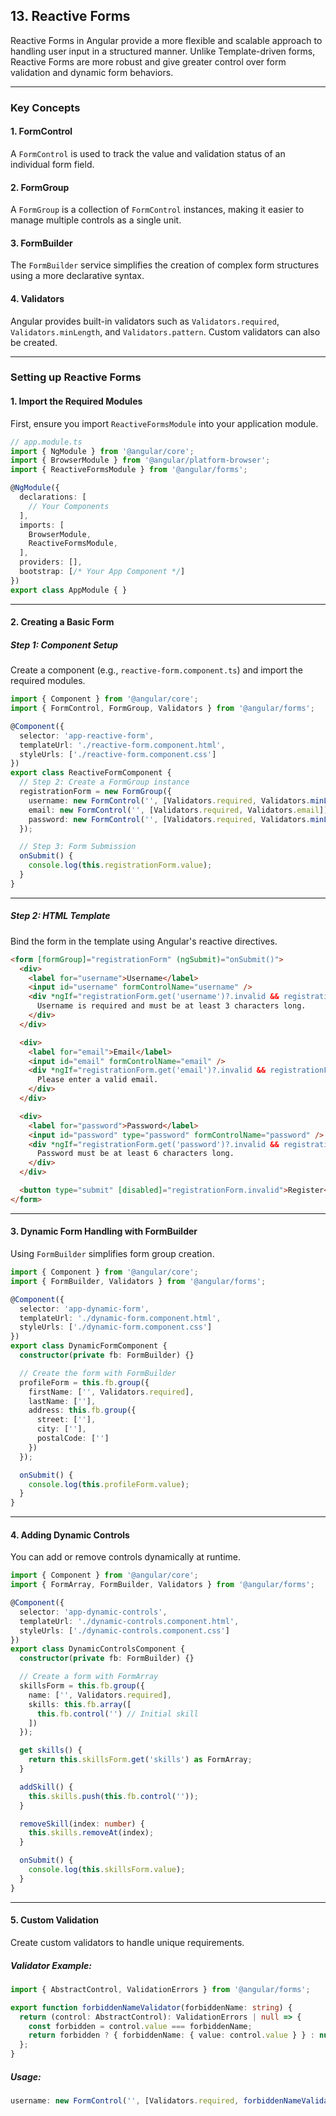 ## 13. Reactive Forms

Reactive Forms in Angular provide a more flexible and scalable approach to handling user input in a structured manner. Unlike Template-driven forms, Reactive Forms are more robust and give greater control over form validation and dynamic form behaviors.

---

### **Key Concepts**

#### **1. FormControl**
A `FormControl` is used to track the value and validation status of an individual form field.

#### **2. FormGroup**
A `FormGroup` is a collection of `FormControl` instances, making it easier to manage multiple controls as a single unit.

#### **3. FormBuilder**
The `FormBuilder` service simplifies the creation of complex form structures using a more declarative syntax.

#### **4. Validators**
Angular provides built-in validators such as `Validators.required`, `Validators.minLength`, and `Validators.pattern`. Custom validators can also be created.

---

### **Setting up Reactive Forms**

#### **1. Import the Required Modules**
First, ensure you import `ReactiveFormsModule` into your application module.

```typescript
// app.module.ts
import { NgModule } from '@angular/core';
import { BrowserModule } from '@angular/platform-browser';
import { ReactiveFormsModule } from '@angular/forms';

@NgModule({
  declarations: [
    // Your Components
  ],
  imports: [
    BrowserModule,
    ReactiveFormsModule,
  ],
  providers: [],
  bootstrap: [/* Your App Component */]
})
export class AppModule { }
```

---

#### **2. Creating a Basic Form**

##### **Step 1: Component Setup**
Create a component (e.g., `reactive-form.component.ts`) and import the required modules.

```typescript
import { Component } from '@angular/core';
import { FormControl, FormGroup, Validators } from '@angular/forms';

@Component({
  selector: 'app-reactive-form',
  templateUrl: './reactive-form.component.html',
  styleUrls: ['./reactive-form.component.css']
})
export class ReactiveFormComponent {
  // Step 2: Create a FormGroup instance
  registrationForm = new FormGroup({
    username: new FormControl('', [Validators.required, Validators.minLength(3)]),
    email: new FormControl('', [Validators.required, Validators.email]),
    password: new FormControl('', [Validators.required, Validators.minLength(6)])
  });

  // Step 3: Form Submission
  onSubmit() {
    console.log(this.registrationForm.value);
  }
}
```

---

##### **Step 2: HTML Template**
Bind the form in the template using Angular's reactive directives.

```html
<form [formGroup]="registrationForm" (ngSubmit)="onSubmit()">
  <div>
    <label for="username">Username</label>
    <input id="username" formControlName="username" />
    <div *ngIf="registrationForm.get('username')?.invalid && registrationForm.get('username')?.touched">
      Username is required and must be at least 3 characters long.
    </div>
  </div>

  <div>
    <label for="email">Email</label>
    <input id="email" formControlName="email" />
    <div *ngIf="registrationForm.get('email')?.invalid && registrationForm.get('email')?.touched">
      Please enter a valid email.
    </div>
  </div>

  <div>
    <label for="password">Password</label>
    <input id="password" type="password" formControlName="password" />
    <div *ngIf="registrationForm.get('password')?.invalid && registrationForm.get('password')?.touched">
      Password must be at least 6 characters long.
    </div>
  </div>

  <button type="submit" [disabled]="registrationForm.invalid">Register</button>
</form>
```

---

#### **3. Dynamic Form Handling with FormBuilder**

Using `FormBuilder` simplifies form group creation.

```typescript
import { Component } from '@angular/core';
import { FormBuilder, Validators } from '@angular/forms';

@Component({
  selector: 'app-dynamic-form',
  templateUrl: './dynamic-form.component.html',
  styleUrls: ['./dynamic-form.component.css']
})
export class DynamicFormComponent {
  constructor(private fb: FormBuilder) {}

  // Create the form with FormBuilder
  profileForm = this.fb.group({
    firstName: ['', Validators.required],
    lastName: [''],
    address: this.fb.group({
      street: [''],
      city: [''],
      postalCode: ['']
    })
  });

  onSubmit() {
    console.log(this.profileForm.value);
  }
}
```

---

#### **4. Adding Dynamic Controls**

You can add or remove controls dynamically at runtime.

```typescript
import { Component } from '@angular/core';
import { FormArray, FormBuilder, Validators } from '@angular/forms';

@Component({
  selector: 'app-dynamic-controls',
  templateUrl: './dynamic-controls.component.html',
  styleUrls: ['./dynamic-controls.component.css']
})
export class DynamicControlsComponent {
  constructor(private fb: FormBuilder) {}

  // Create a form with FormArray
  skillsForm = this.fb.group({
    name: ['', Validators.required],
    skills: this.fb.array([
      this.fb.control('') // Initial skill
    ])
  });

  get skills() {
    return this.skillsForm.get('skills') as FormArray;
  }

  addSkill() {
    this.skills.push(this.fb.control(''));
  }

  removeSkill(index: number) {
    this.skills.removeAt(index);
  }

  onSubmit() {
    console.log(this.skillsForm.value);
  }
}
```

---

#### **5. Custom Validation**

Create custom validators to handle unique requirements.

##### Validator Example:
```typescript
import { AbstractControl, ValidationErrors } from '@angular/forms';

export function forbiddenNameValidator(forbiddenName: string) {
  return (control: AbstractControl): ValidationErrors | null => {
    const forbidden = control.value === forbiddenName;
    return forbidden ? { forbiddenName: { value: control.value } } : null;
  };
}
```

##### Usage:
```typescript
username: new FormControl('', [Validators.required, forbiddenNameValidator('admin')])
```
